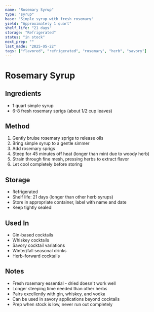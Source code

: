 ```yaml
---
name: "Rosemary Syrup"
type: "syrup"
base: "Simple syrup with fresh rosemary"
yield: "Approximately 1 quart"
shelf_life: "21 days"
storage: "Refrigerated"
status: "in stock"
next_prep: ""
last_made: "2025-05-22"
tags: ["flavored", "refrigerated", "rosemary", "herb", "savory"]
---
```


# Rosemary Syrup

## Ingredients
- 1 quart simple syrup
- 6-8 fresh rosemary sprigs (about 1/2 cup leaves)

## Method
1. Gently bruise rosemary sprigs to release oils
2. Bring simple syrup to a gentle simmer
3. Add rosemary sprigs
4. Steep for 45 minutes off heat (longer than mint due to woody herb)
5. Strain through fine mesh, pressing herbs to extract flavor
6. Let cool completely before storing

## Storage
- Refrigerated
- Shelf life: 21 days (longer than other herb syrups)
- Store in appropriate container, label with name and date
- Keep tightly sealed

## Used In
- Gin-based cocktails
- Whiskey cocktails
- Savory cocktail variations
- Winter/fall seasonal drinks
- Herb-forward cocktails

## Notes
- Fresh rosemary essential - dried doesn't work well
- Longer steeping time needed than other herbs
- Pairs excellently with gin, whiskey, and vodka
- Can be used in savory applications beyond cocktails
- Prep when stock is low, never run out completely